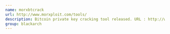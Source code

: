 ```yaml
---
name: morxbtcrack
url: http://www.morxploit.com/tools/
description: Bitcoin private key cracking tool released. URL : http://www.morxploit.com/tools/ Groups : blackarch blackarch-cracker
group: blackarch
---
```

